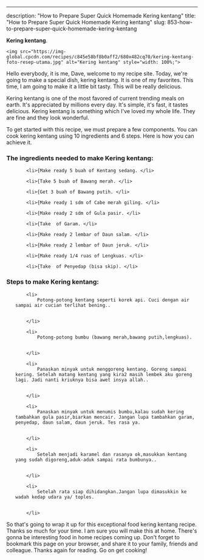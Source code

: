---
description: "How to Prepare Super Quick Homemade Kering kentang"
title: "How to Prepare Super Quick Homemade Kering kentang"
slug: 853-how-to-prepare-super-quick-homemade-kering-kentang

<p>
	<strong>Kering kentang</strong>. 
	
</p>
<p>
	
	<img src="https://img-global.cpcdn.com/recipes/c845e58bf8b0aff2/680x482cq70/kering-kentang-foto-resep-utama.jpg" alt="Kering kentang" style="width: 100%;">
	
	
</p>
<p>
	Hello everybody, it is me, Dave, welcome to my recipe site. Today, we're going to make a special dish, kering kentang. It is one of my favorites. This time, I am going to make it a little bit tasty. This will be really delicious.
</p>
	
<p>
	
</p>
<p>
	Kering kentang is one of the most favored of current trending meals on earth. It's appreciated by millions every day. It's simple, it's fast, it tastes delicious. Kering kentang is something which I've loved my whole life. They are fine and they look wonderful.
</p>

<p>
To get started with this recipe, we must prepare a few components. You can cook kering kentang using 10 ingredients and 6 steps. Here is how you can achieve it.
</p>

<h3>The ingredients needed to make Kering kentang:</h3>

<ol>
	
		<li>{Make ready 5 buah of Kentang sedang. </li>
	
		<li>{Take 5 buah of Bawang merah. </li>
	
		<li>{Get 3 buah of Bawang putih. </li>
	
		<li>{Make ready 1 sdm of Cabe merah giling. </li>
	
		<li>{Make ready 2 sdm of Gula pasir. </li>
	
		<li>{Take  of Garam. </li>
	
		<li>{Make ready 2 lembar of Daun salam. </li>
	
		<li>{Make ready 2 lembar of Daun jeruk. </li>
	
		<li>{Make ready 1/4 ruas of Lengkuas. </li>
	
		<li>{Take  of Penyedap (bisa skip). </li>
	
</ol>
<p>
	
</p>

<h3>Steps to make Kering kentang:</h3>

<ol>
	
		<li>
			Potong-potong kentang seperti korek api. Cuci dengan air sampai air cucian terlihat bening..
			
			
		</li>
	
		<li>
			Potong-potong bumbu (bawang merah,bawang putih,lengkuas).
			
			
		</li>
	
		<li>
			Panaskan minyak untuk menggoreng kentang. Goreng sampai kering. Setelah matang kentang yang kira2 masih lembek aku goreng lagi. Jadi nanti kriuknya bisa awet insya allah..
			
			
		</li>
	
		<li>
			Panaskan minyak untuk menumis bumbu,kalau sudah kering tambahkan gula pasir,biarkan mencair. Jangan lupa tambahkan garam, penyedap, daun salam, daun jeruk. Tes rasa ya.
			
			
		</li>
	
		<li>
			Setelah menjadi karamel dan rasanya ok,masukkan kentang yang sudah digoreng,aduk-aduk sampai rata bumbunya..
			
			
		</li>
	
		<li>
			Setelah rata siap dihidangkan.Jangan lupa dimasukkin ke wadah kedap udara ya/ toples.
			
			
		</li>
	
</ol>

<p>
	
</p>

<p>
	So that's going to wrap it up for this exceptional food kering kentang recipe. Thanks so much for your time. I am sure you will make this at home. There's gonna be interesting food in home recipes coming up. Don't forget to bookmark this page on your browser, and share it to your family, friends and colleague. Thanks again for reading. Go on get cooking!
</p>
